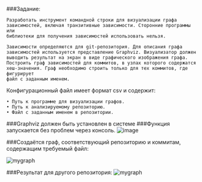 ###Задание:
```
Разработать инструмент командной строки для визуализации графа 
зависимостей, включая транзитивные зависимости. Сторонние программы или 
библиотеки для получения зависимостей использовать нельзя.

Зависимости определяются для git-репозитория. Для описания графа 
зависимостей используется представление Graphviz. Визуализатор должен 
выводить результат на экран в виде графического изображения графа.
Построить граф зависимостей для коммитов, в узлах которого содержатся 
хеш-значения. Граф необходимо строить только для тех коммитов, где фигурирует 
файл с заданным именем.
```
Конфигурационный файл имеет формат csv и содержит:
```
• Путь к программе для визуализации графов.
• Путь к анализируемому репозиторию.
• Файл с заданным именем в репозитории.
```

###Graphviz должен быть установлен в системе
###Функция запускается без проблем через консоль. 
![image](https://github.com/user-attachments/assets/b108d237-310e-4dcd-865c-685698e003f6)

###Создаётся граф, соответствующий репозиторию и коммитам, содержащим требуемый файл:

![mygraph](https://github.com/user-attachments/assets/143a7af3-455b-4463-836f-e96a8b35667a)

###Результат для другого репозитория:
![mygraph](https://github.com/user-attachments/assets/b6586a9c-d8ba-4ec6-8557-8c9a85b1114c)
